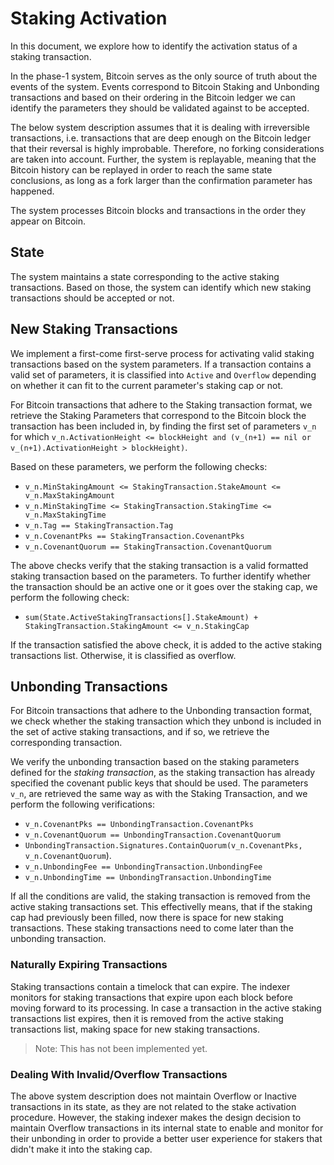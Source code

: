 # Staking Activation

In this document, we explore how to identify the activation status of a staking
transaction.

In the phase-1 system, Bitcoin serves as the only source of truth about the
events of the system. Events correspond to Bitcoin Staking and Unbonding
transactions and based on their ordering in the Bitcoin ledger we can identify
the parameters they should be validated against to be accepted.

The below system description assumes that it is dealing with irreversible
transactions, i.e. transactions that are deep enough on the Bitcoin ledger that
their reversal is highly improbable. Therefore, no forking considerations are
taken into account. Further, the system is replayable, meaning that the Bitcoin
history can be replayed in order to reach the same state conclusions,
as long as a fork larger than the confirmation parameter has happened.

The system processes Bitcoin blocks and transactions in the order they appear
on Bitcoin.

## State

The system maintains a state corresponding to the active staking transactions.
Based on those, the system can identify which new staking transactions should
be accepted or not.

## New Staking Transactions

We implement a first-come first-serve process for activating
valid staking transactions based on the system parameters. If a transaction
contains a valid set of parameters, it is classified into `Active` and
`Overflow` depending on whether it can fit to the current parameter's staking
cap or not.

For Bitcoin transactions that adhere to the Staking transaction format,
we retrieve the Staking Parameters that correspond to the Bitcoin block the
transaction has been included in, by finding the first set of parameters `v_n`
for which `v_n.ActivationHeight <= blockHeight and
(v_(n+1) == nil or v_(n+1).ActivationHeight > blockHeight)`.

Based on these parameters, we perform the following checks:
- `v_n.MinStakingAmount <= StakingTransaction.StakeAmount <=
  v_n.MaxStakingAmount`
- `v_n.MinStakingTime <= StakingTransaction.StakingTime <=
  v_n.MaxStakingTime`
- `v_n.Tag == StakingTransaction.Tag`
- `v_n.CovenantPks == StakingTransaction.CovenantPks`
- `v_n.CovenantQuorum == StakingTransaction.CovenantQuorum`

The above checks verify that the staking transaction is a valid formatted
staking transaction based on the parameters. To further identify whether the
transaction should be an active one or it goes over the staking cap, we perform
the following check:
- `sum(State.ActiveStakingTransactions[].StakeAmount) +
  StakingTransaction.StakingAmount <= v_n.StakingCap`

If the transaction satisfied the above check, it is added to the active staking
transactions list. Otherwise, it is classified as overflow.

## Unbonding Transactions

For Bitcoin transactions that adhere to the Unbonding transaction format,
we check whether the staking transaction which they unbond is included in the
set of active staking transactions, and if so, we retrieve the corresponding
transaction. 

We verify the unbonding transaction based on the staking parameters defined for
the *staking transaction*, as the staking transaction has already specified the
covenant public keys that should be used. The parameters `v_n`, are retrieved the same
way as with the Staking Transaction, and we perform the following
verifications:
- `v_n.CovenantPks == UnbondingTransaction.CovenantPks`
- `v_n.CovenantQuorum == UnbondingTransaction.CovenantQuorum`
- `UnbondingTransaction.Signatures.ContainQuorum(v_n.CovenantPks,
  v_n.CovenantQuorum`).
- `v_n.UnbondingFee == UnbondingTransaction.UnbondingFee`
- `v_n.UnbondingTime == UnbondingTransaction.UnbondingTime`

If all the conditions are valid, the staking transaction is removed from the
active staking transactions set. This effectivelly means, that if the staking cap
had previously been filled, now there is space for new staking transactions.
These staking transactions need to come later than the unbonding transaction.

### Naturally Expiring Transactions

Staking transactions contain a timelock that can expire. The indexer monitors
for staking transactions that expire upon each block before moving forward to
its processing. In case a transaction in the active staking transactions list
expires, then it is removed from the active staking transactions list, making
space for new staking transactions.

> Note: This has not been implemented yet.

### Dealing With Invalid/Overflow Transactions

The above system description does not maintain Overflow or Inactive
transactions in its state, as they are not related to the stake activation
procedure. However, the staking indexer makes the design decision to maintain
Overflow transactions in its internal state to enable and monitor for their
unbonding in order to provide a better user experience for stakers that didn't
make it into the staking cap.
